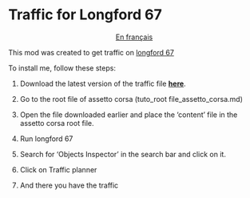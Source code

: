 # Traffic for Longford 67

<div align="center">

[En français](https://github.com/writedev/Traffic-for-Longford-67/blob/main/traduction/readme_fr.md)

</div>

This mod was created to get traffic on [longford 67](https://www.overtake.gg/downloads/longford-1967.2741/)

To install me, follow these steps:

1. Download the latest version of the traffic file **[here]()**.

2. Go to the root file of assetto corsa (tuto_root file_assetto_corsa.md)

3. Open the file downloaded earlier and place the ‘content’ file in the assetto corsa root file.

4. Run longford 67

5. Search for ‘Objects Inspector’ in the search bar and click on it.

6. Click on Traffic planner

7. And there you have the traffic
